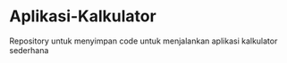 # Aplikasi-Kalkulator
Repository untuk menyimpan code untuk menjalankan aplikasi kalkulator sederhana
